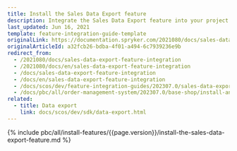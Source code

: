 ```yaml
---
title: Install the Sales Data Export feature
description: Integrate the Sales Data Export feature into your project.
last_updated: Jun 16, 2021
template: feature-integration-guide-template
originalLink: https://documentation.spryker.com/2021080/docs/sales-data-export-feature-integration
originalArticleId: a32fcb26-bdba-4f01-a494-6c7939236e9b
redirect_from:
  - /2021080/docs/sales-data-export-feature-integration
  - /2021080/docs/en/sales-data-export-feature-integration
  - /docs/sales-data-export-feature-integration
  - /docs/en/sales-data-export-feature-integration
  - /docs/scos/dev/feature-integration-guides/202307.0/sales-data-export-feature-integration.html
  - /docs/pbc/all/order-management-system/202307.0/base-shop/install-and-update/install-features/install-the-sales-data-export-feature.html
related:
  - title: Data export
    link: docs/scos/dev/sdk/data-export.html
---
```


{% include pbc/all/install-features/{{page.version}}/install-the-sales-data-export-feature.md %} <!-- To edit, see /_includes/pbc/all/install-features/202204.0/install-the-sales-data-export-feature.md -->
